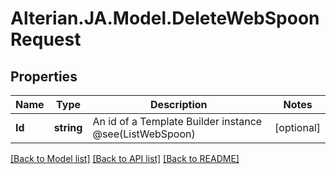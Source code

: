 # Alterian.JA.Model.DeleteWebSpoonRequest

## Properties

Name | Type | Description | Notes
------------ | ------------- | ------------- | -------------
**Id** | **string** | An id of a Template Builder instance @see(ListWebSpoon) | [optional] 

[[Back to Model list]](../README.md#documentation-for-models) [[Back to API list]](../README.md#documentation-for-api-endpoints) [[Back to README]](../README.md)

